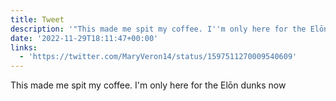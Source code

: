 ```yaml
---
title: Tweet
description: '"This made me spit my coffee. I''m only here for the Elōn dunks now "'
date: '2022-11-29T18:11:47+00:00'
links:
  - 'https://twitter.com/MaryVeron14/status/1597511270009540609'
---
```

This made me spit my coffee. I'm only here for the Elōn dunks now 

